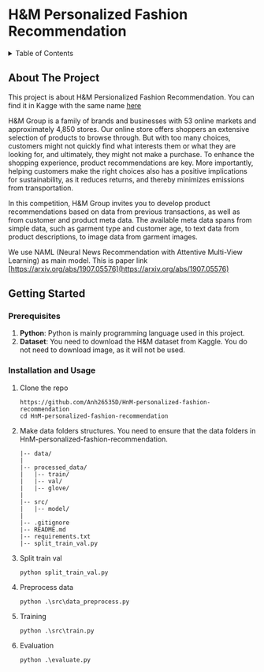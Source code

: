 # H&M Personalized Fashion Recommendation


<!-- TABLE OF CONTENTS -->
<details>
  <summary>Table of Contents</summary>
  <ol>
    <li>
      <a href="#about-the-project">About The Project</a>
    </li>
    <li>
      <a href="#getting-started">Getting Started</a>
      <ul>
        <li><a href="#prerequisites">Prerequisites</a></li>
        <li><a href="#installation-and-usage">Installation and Usage</a></li>
      </ul>
    </li>
  </ol>
</details>



<!-- ABOUT THE PROJECT -->
## About The Project

This project is about H&M Persionalized Fashion Recommendation. You can find it in Kagge with the same name [here](https://www.kaggle.com/competitions/h-and-m-personalized-fashion-recommendations)

H&M Group is a family of brands and businesses with 53 online markets and approximately 4,850 stores. Our online store offers shoppers an extensive selection of products to browse through. But with too many choices, customers might not quickly find what interests them or what they are looking for, and ultimately, they might not make a purchase. To enhance the shopping experience, product recommendations are key. More importantly, helping customers make the right choices also has a positive implications for sustainability, as it reduces returns, and thereby minimizes emissions from transportation.

In this competition, H&M Group invites you to develop product recommendations based on data from previous transactions, as well as from customer and product meta data. The available meta data spans from simple data, such as garment type and customer age, to text data from product descriptions, to image data from garment images.

We use NAML (Neural News Recommendation with Attentive Multi-View Learning) as main model. This is paper link [https://arxiv.org/abs/1907.05576](https://arxiv.org/abs/1907.05576)

<!-- GETTING STARTED -->
## Getting Started

### Prerequisites

1. **Python**: Python is mainly programming language used in this project.
2. **Dataset**: You need to download the H&M dataset from Kaggle. You do not need to download image, as it will not be used.

### Installation and Usage

1. Clone the repo
   ```
   https://github.com/Anh26535D/HnM-personalized-fashion-recommendation
   cd HnM-personalized-fashion-recommendation
   ```
2. Make data folders structures. You need to ensure that the data folders in HnM-personalized-fashion-recommendation.

    ```
    |-- data/
    |
    |-- processed_data/
    |   |-- train/
    |   |-- val/
    |   |-- glove/
    |
    |-- src/
    |   |-- model/
    |
    |-- .gitignore
    |-- README.md
    |-- requirements.txt
    |-- split_train_val.py
    ```

3. Split train val
    ```
    python split_train_val.py
    ```

4. Preprocess data
    ```
    python .\src\data_preprocess.py
    ```

5. Training
    ```
    python .\src\train.py
    ```

6. Evaluation
    ```
    python .\evaluate.py
    ```
